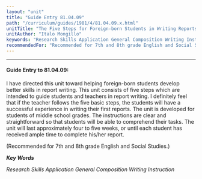 ```yaml
---
layout: "unit"
title: "Guide Entry 81.04.09"
path: "/curriculum/guides/1981/4/81.04.09.x.html"
unitTitle: "The Five Steps for Foreign-born Students in Writing Reports"
unitAuthor: "Italo Mongillo"
keywords: "Research Skills Application General Composition Writing Instruction"
recommendedFor: "Recommended for 7th and 8th grade English and Social Studies."
---
```

<body>
<hr/>
 <h4>
  Guide Entry to 81.04.09:
 </h4>
 I have directed this unit toward helping foreign-born students develop better skills in report writing.  This unit consists of five steps which are intended to guide students and teachers in report writing. I definitely feel that if the teacher follows the five basic steps, the students will have a successful experience in writing their first reports.  The unit is developed for students of middle school grades. The instructions are clear and straightforward so that students will be able to comprehend their tasks.  The unit will last approximately four to five weeks, or until each student has received ample time to complete his/her report.
 <p>
  (Recommended for 7th and 8th grade English and Social Studies.)
 </p>
<p>
  <b>
   <i>
    Key Words
   </i>
  </b>
  <br/>
 </p>
 <p>
  <i>
   Research Skills Application General Composition Writing Instruction
  </i>
 </p>

</body>